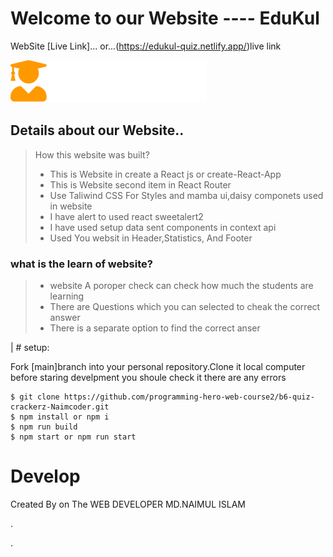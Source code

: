 # Welcome to our Website ---- EduKul


WebSite  [Live Link]...
or...(https://edukul-quiz.netlify.app/)live link

![plot](./src/logo.png)

## Details about our Website..
> How this website  was built?
> * This is Website in create a React js or create-React-App
> * This is Website second item in React Router
> * Use Taliwind CSS For Styles and mamba ui,daisy componets used in website
> * I have alert to used react sweetalert2
> * I have used setup  data sent components in context api
> * Used You websit in Header,Statistics, And Footer


### what is the learn of website?
> * website A poroper check can check how much the students are learning
> *  There are Questions which you can selected to cheak the correct answer
> * There is a separate option to find the correct anser

| # setup:

Fork [main]branch into your personal repository.Clone it local computer before staring develpment you shoule check it there are any errors
```
$ git clone https://github.com/programming-hero-web-course2/b6-quiz-crackerz-Naimcoder.git
$ npm install or npm i
$ npm run build 
$ npm start or npm run start
```

# Develop

Created By on The WEB DEVELOPER MD.NAIMUL ISLAM

.

.




